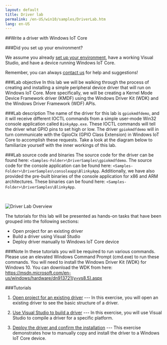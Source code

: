 ```yaml
---
layout: default
title: Driver lab
permalink: /en-US/win10/samples/DriverLab.htm
lang: en-US
---
```


##Write a driver with Windows IoT Core

###Did you set up your environment?

We assume you already [set up your environment]({{site.baseurl}}/{{page.lang}}/GetStarted.htm), have a working Visual Studio, and have a device running Windows IoT Core.

Remember, you can always [contact us]({{site.baseurl}}/{{page.lang}}/Community.htm#contact) for help and suggestions!

###Lab objective
In this lab we will be walking through the process of creating and installing a simple peripheral device driver that will run on Windows IoT Core.  More specifically, we will be creating a Kernel Mode Device Framework driver (KMDF) using the Windows Driver Kit (WDK) and the Windows Driver Framework (WDF) APIs.

###Lab description
The name of the driver for this lab is `gpiokmdfdemo`, and it will receive different IOCTL commands from a simple user-mode Win32 console application called `BinkyApp.exe`.  These IOCTL commands will tell the driver what GPIO pins to set high or low.  The driver `gpiokmdfdemo` will in turn communicate with the GpioClx (GPIO Class Extension) in Windows IoT Core to accomplish these requests.  Take a look at the diagram below to familiarize yourself with the inner workings of this lab.

###Lab source code and binaries
The source code for the driver can be found here: `<Samples-Folder>\DriverSamples\gpiokmdfdemo`.
The source code for the console application can be found here: `<Samples-Folder>\DriverSamples\consoleapp\BlinkyApp`.
Additionally, we have also provided the pre-built binaries of the console application for x86 and ARM architectures.  These binaries can be found here: `<Samples-Folder>\DriverSamples\BlinkyApp`.

<br/>

![Driver Lab Overview]({{site.baseurl}}/images/DriverLab/drivers-overview.png)

The tutorials for this lab will be presented as hands-on tasks that have been grouped into the following sections:

* Open project for an existing driver
* Build a driver using Visual Studio
* Deploy driver manually to Windows IoT Core device

###Note
In these tutorials you will be required to run various commands. Please use an elevated Windows Command Prompt (cmd.exe) to run these commands.
You will need to install the Windows Driver Kit (WDK) for Windows 10.  You can download the WDK from here: https://msdn.microsoft.com/en-us/windows/hardware/dn913721(v=vs8.5).aspx


###Tutorials

1. [Open project for an existing driver]({{site.baseurl}}/{{page.lang}}/win10/samples/DriverLab1.htm) --- In this exercise, you will open an existing driver to see the basic structure of a driver.

2. [Use Visual Studio to build a driver]({{site.baseurl}}/{{page.lang}}/win10/samples/DriverLab2.htm) --- In this exercise, you will use Visual Studio to compile a driver for a specific platform.

3. [Deploy the driver and confirm the installation]({{site.baseurl}}/{{page.lang}}/win10/samples/DriverLab3.htm) --- This exercise demonstrates how to manually copy and install the driver to a Windows IoT Core device.
